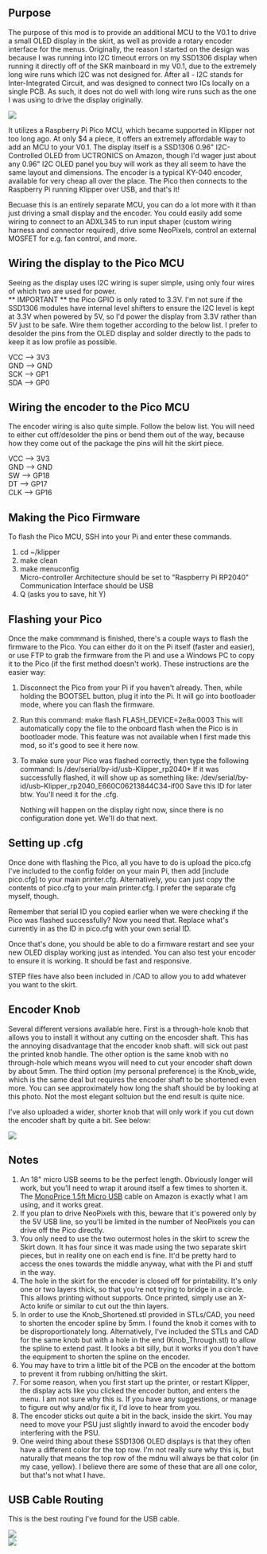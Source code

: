 ## Purpose

The purpose of this mod is to provide an additional MCU to the V0.1 to drive a small OLED display in the skirt, as well as provide a rotary encoder interface for the menus.  Originally, the reason I started on the design was because I was running into I2C timeout errors on my SSD1306 display when running it directly off of the SKR mainboard in my V0.1, due to the extremely long wire runs which I2C was not designed for.  After all - I2C stands for Inter-Integrated Circuit, and was designed to connect two ICs locally on a single PCB.  As such, it does not do well with long wire runs such as the one I was using to drive the display originally.  

![](IMG/V0.1_PicOLED.jpg)<br>

It utilizes a Raspberry Pi Pico MCU, which became supported in Klipper not too long ago.  At only $4 a piece, it offers an extremely affordable way to add an MCU to your V0.1.  The display itself is a SSD1306 0.96" I2C-Controlled OLED from UCTRONICS on Amazon, though I'd wager just about any 0.96" I2C OLED panel you buy will work as they all seem to have the same layout and dimensions.  The encoder is a typical KY-040 encoder, available for very cheap all over the place. The Pico then connects to the Raspberry Pi running Klipper over USB, and that's it!

Becuase this is an entirely separate MCU, you can do a lot more with it than just driving a small display and the encoder.  You could easily add some wiring to connect to an ADXL345 to run input shaper (custom wiring harness and connector required), drive some NeoPixels, control an external MOSFET for e.g. fan control, and more.  

## Wiring the display to the Pico MCU

Seeing as the display uses I2C wiring is super simple, using only four wires of which two are used for power. <br>
** IMPORTANT ** the Pico GPIO is only rated to 3.3V.  I'm not sure if the SSD1306 modules have internal level shifters to ensure the I2C level is kept at 3.3V when powered by 5V, so I'd power the display from 3.3V rather than 5V just to be safe.
Wire them together according to the below list.  I prefer to desolder the pins from the OLED display and solder directly to the pads to keep it as low profile as possible.  

VCC --> 3V3 <br>
GND --> GND <br>
SCK --> GP1 <br>
SDA --> GP0 <br>

## Wiring the encoder to the Pico MCU

The encoder wiring is also quite simple.  Follow the below list.  You will need to either cut off/desolder the pins or bend them out of the way, because how they come out of the package the pins will hit the skirt piece.

VCC --> 3V3 <br>
GND --> GND <br>
SW --> GP18 <br>
DT --> GP17 <br>
CLK --> GP16 <br>

## Making the Pico Firmware

To flash the Pico MCU, SSH into your Pi and enter these commands.

1. cd ~/klipper
2. make clean
3. make menuconfig <br>
    Micro-controller Architecture should be set to "Raspberry Pi RP2040" <br>
    Communication Interface should be USB <br>
4. Q (asks you to save, hit Y)

## Flashing your Pico

Once the make commmand is finished, there's a couple ways to flash the firmware to the Pico.  You can either do it on the Pi itself (faster and easier), or use FTP to grab the firmware from the Pi and use a Windows PC to copy it to the Pico (if the first method doesn't work).  These instructions are the easier way:

1. Disconnect the Pico from your Pi if you haven't already.  Then, while holding the BOOTSEL button, plug it into the Pi.  It will go into bootloader mode, where you can flash the firmware.
2. Run this command:
    make flash FLASH_DEVICE=2e8a:0003
    This will automatically copy the file to the onboard flash when the Pico is in bootloader mode.  This feature was not available when I first made this mod, so it's     good to see it here now.
3. To make sure your Pico was flashed correctly, then type the following command:
   ls /dev/serial/by-id/usb-Klipper_rp2040*
   If it was successfully flashed, it will show up as something like:
   /dev/serial/by-id/usb-Klipper_rp2040_E660C06213844C34-if00
   Save this ID for later btw.  You'll need it for the .cfg.
   
   Nothing will happen on the display right now, since there is no configuration done yet.  We'll do that next.


## Setting up .cfg 

Once done with flashing the Pico, all you have to do is upload the pico.cfg I've included to the config folder on your main Pi, then add [include pico.cfg] to your main printer.cfg.  Alternatively, you can just copy the contents of pico.cfg to your main printer.cfg.  I prefer the separate cfg myself, though.

Remember that serial ID you copied earlier when we were checking if the Pico was flashed successfully?  Now you need that.  Replace what's currently in as the ID in pico.cfg with your own serial ID.

Once that's done, you should be able to do a firmware restart and see your new OLED display working just as intended.  You can also test your encoder to ensure it is working.  It should be fast and responsive.

STEP files have also been included in /CAD to allow you to add whatever you want to the skirt.  

## Encoder Knob

Several different versions available here.  First is a through-hole knob that allows you to install it without any cutting on the encosder shaft.  This has the annoying disadvantage that the encoder knob shaft. will sick out past the printed knob handle. The other option is the same knob with no through-hole which means wyou will need to cut your encoder shaft down by about 5mm.  The third option (my personal preference) is the Knob_wide, which is the same deal but requires the encoder shaft to be shortened even more.  You can see approximately how long the shaft should be by looking at this photo.  Not the most elegant soltuion but the end result is quite nice.  

I've also uploaded a wider, shorter knob that will only work if you cut down the encoder shaft by quite a bit.  See below:
 
![](IMG/Encoder_Cut.jpg)<br>

## Notes
1. An 18" micro USB seems to be the perfect length. Obviously longer will work, but you'll need to wrap it around itself a few times to shorten it.  The [MonoPrice 1.5ft Micro USB](https://smile.amazon.com/gp/product/B002HZYBZ6) cable on Amazon is exactly what I am using, and it works great.
2. If you plan to drive NeoPixels with this, beware that it's powered only by the 5V USB line, so you'll be limited in the number of NeoPixels you can drive off the Pico directly.
3. You only need to use the two outermost holes in the skirt to screw the Skirt down.  It has four since it was made using the two separate skirt pieces, but in reality one on each end is fine.  It'd be pretty hard to access the ones towards the middle anyway, what with the Pi and stuff in the way.
4. The hole in the skirt for the encoder is closed off for printability.  It's only one or two layers thick, so that you're not trying to bridge in a circle.  This allows printing without supports.  Once printed, simply use an X-Acto knife or similar to cut out the thin layers.
5. In order to use the Knob_Shortened.stl provided in STLs/CAD, you need to shorten the encoder spline by 5mm.  I found the knob it comes with to be disproportionately long.  Alternatively, I've included the STLs and CAD for the same knob but with a hole in the end (Knob_Through.stl) to allow the spline to extend past.  It looks a bit silly, but it works if you don't have the equipment to shorten the spline on the encoder.
6. You may have to trim a little bit of the PCB on the encoder at the bottom to prevent it from rubbing on/hitting the skirt.  
7. For some reason, when you first start up the printer, or restart Klipper, the display acts like you clicked the encoder button, and enters the menu.  I am not sure why this is.  If you have any suggestions, or manage to figure out why and/or fix it, I'd love to hear from you.
8. The encoder sticks out quite a bit in the back, inside the skirt.  You may need to move your PSU just slightly inward to avoid the encoder body interfering with the PSU.
9. One weird thing about these SSD1306 OLED displays is that they often have a different color for the top row.  I'm not really sure why this is, but naturally that means the top row of the mdnu will always be that color (in my case, yellow).  I believe there are some of these that are all one color, but that's not what I have.

## USB Cable Routing
This is the best routing I've found for the USB cable. 

![](IMG/Routing_1.jpg)<br>
![](IMG/Routing_2.jpg)<br>

